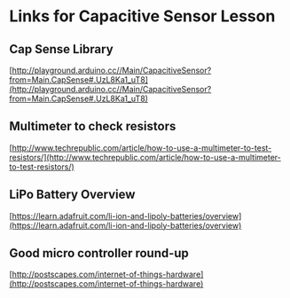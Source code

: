 # Links for Capacitive Sensor Lesson

## Cap Sense Library
[http://playground.arduino.cc//Main/CapacitiveSensor?from=Main.CapSense#.UzL8Ka1_uT8](http://playground.arduino.cc//Main/CapacitiveSensor?from=Main.CapSense#.UzL8Ka1_uT8)

## Multimeter to check resistors
[http://www.techrepublic.com/article/how-to-use-a-multimeter-to-test-resistors/](http://www.techrepublic.com/article/how-to-use-a-multimeter-to-test-resistors/)

## LiPo Battery Overview
[https://learn.adafruit.com/li-ion-and-lipoly-batteries/overview](https://learn.adafruit.com/li-ion-and-lipoly-batteries/overview)

## Good micro controller round-up
[http://postscapes.com/internet-of-things-hardware](http://postscapes.com/internet-of-things-hardware)
